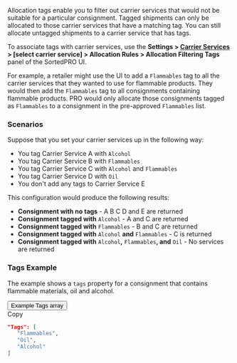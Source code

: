 Allocation tags enable you to filter out carrier services that would not be suitable for a particular consignment. Tagged shipments can only be allocated to those carrier services that have a matching tag. You can still allocate untagged shipments to a carrier service that has tags.

To associate tags with carrier services, use the **Settings > [Carrier Services](https://www.electioapp.com/Configuration/carrierservices/) > [select carrier service] > Allocation Rules > Allocation Filtering Tags** panel of the SortedPRO UI.

For example, a retailer might use the UI to add a `Flammables` tag to all the carrier services that they wanted to use for flammable products. They would then add the `Flammables` tag to all consignments containing flammable products. PRO would only allocate those consignments tagged as `Flammables` to a consignment in the pre-approved `Flammables` list.

### Scenarios

Suppose that you set your carrier services up in the following way:

* You tag Carrier Service A with `Alcohol`
* You tag Carrier Service B with `Flammables`
* You tag Carrier Service C with `Alcohol` and `Flammables`
* You tag Carrier Service D with `Oil`
* You don't add any tags to Carrier Service E

This configuration would produce the following results:

* **Consignment with no tags** - A B C D and E are returned
* **Consignment tagged with** `Alcohol` - A and C are returned
* **Consignment tagged with** `Flammables` - B and C are returned
* **Consignment tagged with** `Alcohol` **and** `Flammables` - C is returned
* **Consignment tagged with** `Alcohol`**,** `Flammables`**, and** `Oil` - No services are returned


### Tags Example

The example shows a `tags` property for a consignment that contains flammable materials, oil and alcohol.

<div class="tab">
    <button class="staticTabButton">Example Tags array</button>
    <div class="copybutton" onclick="CopyToClipboard(this, 'tagsExample')"><span class='glyphicon glyphicon-copy'></span><span class='copy'>Copy</span></div>
</div>

<div id="tagsExample" class="staticTabContent" onclick="CopyToClipboard(this, 'tagsExample')">

```json
"Tags": [
   "Flammables",
   "Oil",
   "Alcohol"
]
```

</div>
